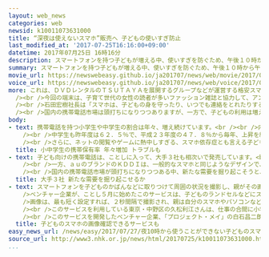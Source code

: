 ```yaml
---
layout: web_news
categories: web
newsid: k10011073631000
title: “深夜は使えないスマホ”販売へ 子どもの使いすぎ防止
last_modified_at: '2017-07-25T16:16:00+09:00'
datetime: 2017年07月25日 16時16分
description: スマートフォンを持つ子どもが増える中、使いすぎを防ぐため、午後１０時から午前６時の間は、自動的に使えなくなる端末が販売されることになりました。
summary: スマートフォンを持つ子どもが増える中、使いすぎを防ぐため、午後１０時から午前６時の間は、自動的に使えなくなる端末が販売されることになりました。
movie_url: https://newswebeasy.github.io/ja201707/news/web/movie/2017/07/27/k10011073631000.mp4
voice_url: https://newswebeasy.github.io/ja201707/news/web/voice/2017/07/27/k10011073631000.mp3
more: これは、ＤＶＤレンタルのＴＳＵＴＡＹＡを展開するグループなどが運営する格安スマホの「トーンモバイル」が、２５日発表しました。<br /><br />来月発売する、この端末はスマートフォンの使いすぎを防ぐため、１２歳以下の子どもは午後１０時から午前６時までの間、利用できなくなるほか、ＧＰＳを活用して、子どもが学校や塾など事前に設定した場所に入ると、使えなくなります。<br
  /><br />今回の端末は、子育て世代の女性の読者が多いファッション雑誌と協力して、アンケート調査を行ったところ、子どものスマホの使いすぎを心配する声が多かったことから、開発したということです。<br
  /><br />石田宏樹社長は「スマホは、子どもの身を守ったり、いつでも連絡をとれたりする一方で、いじめの原因になったり勉強しなくなったりするおそれもある。親と子どものニーズをすり合わせた形で、他社とは違うサービスを開発できた」と話しています。<br
  /><br />国内の携帯電話市場は頭打ちになりつつありますが、一方で、子どもの利用は増えていて、使いすぎや悪質なサイトの利用を防ぐなど、子ども向けの機能やサービスの開発競争が激しくなっています。
body:
- text: 携帯電話を持つ小学生や中学生の割合は年々、増え続けています。<br /><br />内閣府が１０歳から１７歳の子どもを対象に行っている調査によりますと、小学生で携帯電話を持つ割合は、昨年度は５０．４％とすでに半数を超えています。これは平成２３年度の２０．３％から５年間で２倍以上に増えています。<br
    /><br />中学生も昨年度は６２．５％で、平成２３年度の４７．８％から毎年、上昇を続けています。<br /><br />携帯電話を持つ子どもが増えるのに伴って、無料通信アプリのＬＩＮＥや、ツイッターなどのＳＮＳを通じて、犯罪に巻き込まれる被害が増えているうえ、ＳＮＳ上での深刻ないじめや、返信が遅いことを理由としたトラブルも、あとを絶ちません。<br
    /><br />さらに、ネットの閲覧やゲームに熱中しすぎる、スマホ依存症とも言える子どもの増加も指摘されていて、対策が求められています。
  title: 小中学生の携帯保有率 年々増加 トラブルも
- text: 子ども向けの携帯電話は、ことしに入って、大手３社も相次いで発売しています。<br /><br />ＮＴＴドコモとソフトバンクは、ことし３月に子ども向けの新たな機種を発売しました。いずれも、緊急時にブザーのひもを引くと、親の携帯電話に電話をかける機能や、追加で月２００円を支払うと親の端末で、子どもの現在地を把握できるサービスがあります。<br
    /><br />一方、ａｕのブランドのＫＤＤＩは、一般的なスマホと同じようなデザインで、子ども向けの機能がついた端末も販売しています。<br />いかにも子ども向けという外観を嫌がる子どもが多いことを考慮して開発したということです。機能の面では、利用できる時間帯やアプリを親が制限できるほか、有害なサイトをブロックする機能は小学生向けと中学生向け、それに高校生向けの３つのレベルが用意されています。<br
    /><br />国内の携帯電話市場が頭打ちになりつつある中、新たな需要を掘り起こそうと、子ども向けの端末を強化する動きが広がっています。
  title: 大手３社 新たな需要を掘り起こせるか
- text: スマートフォンを子どものかばんなどに取りつけて周囲の状況を撮影し、親がその画像をいつでも確認できるというサービスも登場しています。<br /><br
    />ベンチャー企業が、ことし５月に始めたこのサービスは、子どものランドセルなどにスマホを取りつけ、周辺の状況を撮影した画像が自動的にサーバーに送られる仕組みです。<br
    />画像は、最も短く設定すれば、２秒間隔で撮影され、親は自分のスマホやパソコンなどでその画像と音声を常に確認できます。<br /><br />また、子どもが事前に親が設定した行動範囲の外に出たり、川やため池など事故が起きやすい場所に立ち入ったりすると、メールで親に知らせる機能も付いています。<br
    /><br />このサービスを利用している東京・中野区の久松利江さんは、仕事の合間に小学４年生の一人娘の状況を確認しているということです。久松さんは「特に夏休みは一緒にいられない時間が長くなってしまうが、子どもが電話に出なかったとしても、どこで何をしているか、画像でわかり、安心できる」と話していました。<br
    /><br />このサービスを開発したベンチャー企業、「プロジェクト・メイ」の白石昌二朗社長は「子どもの居場所を見える化することで大きな安心を届けられる。防犯カメラと同じように犯罪を抑止する効果も期待できると思う」と話しています。
  title: 子どものスマホの画像確認できるサービスも
easy_news_url: /news/easy/2017/07/27/夜10時から使うことができない子どものスマートフォン/
source_url: http://www3.nhk.or.jp/news/html/20170725/k10011073631000.html
...
```

